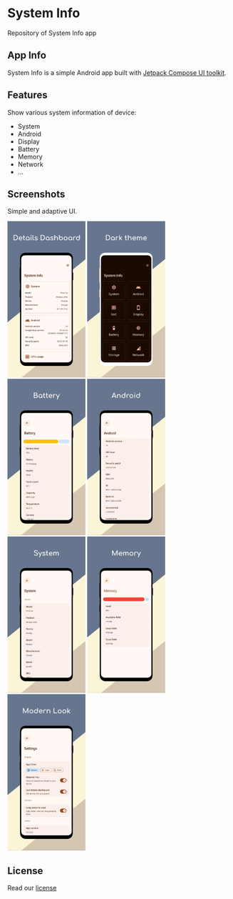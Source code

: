 # System Info
Repository of System Info app

## App Info
System Info is a simple Android app built with [Jetpack Compose UI toolkit](https://developer.android.com/jetpack/compose).

## Features
Show various system information of device:
- System
- Android
- Display
- Battery
- Memory
- Network
- ...

## Screenshots
Simple and adaptive UI.
<p>
  <img src="screenshots/new1.png" alt="sp1"  height="350px"/>
  <img src="screenshots/new2.png" alt="sp1"  height="350px"/>
  <img src="screenshots/new3.png" alt="sp1"  height="350px"/>
  <img src="screenshots/new4.png" alt="sp1"  height="350px"/>
  <img src="screenshots/new5.png" alt="sp1"  height="350px"/>
  <img src="screenshots/new6.png" alt="sp1"  height="350px"/>
  <img src="screenshots/new7.png" alt="sp1"  height="350px"/>	
</p>

## License
Read our [license](LICENSE)


